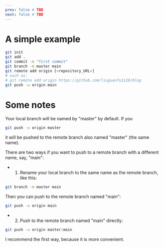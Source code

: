 ```yaml
---
prev: false # TBD
next: false # TBD
---
```

# A simple example

```bash
git init
git add .
git commit -m "first commit"
git branch -m master main
git remote add origin [<repository_URL>]
# such as:
# git remote add origin https://github.com/liuguanfu1120/blog
git push -u origin main
```

# Some notes

Your local branch will be named by "master" by default. If you

```bash
git push -u origin master
```

it will be pushed to the remote branch also named "master" (the same name).

There are two ways if you want to push to a remote branch with a different name, say, "main":

- 1. Rename your local branch to the same name as the remote branch, like this:

```bash
git branch -m master main
```

Then you can push to the remote branch named "main":

```bash
git push -u origin main
```

- 2. Push to the remote branch named "main" directly:

```bash
git push -u origin master:main
```

I recommend the first way, because it is more convenient.
